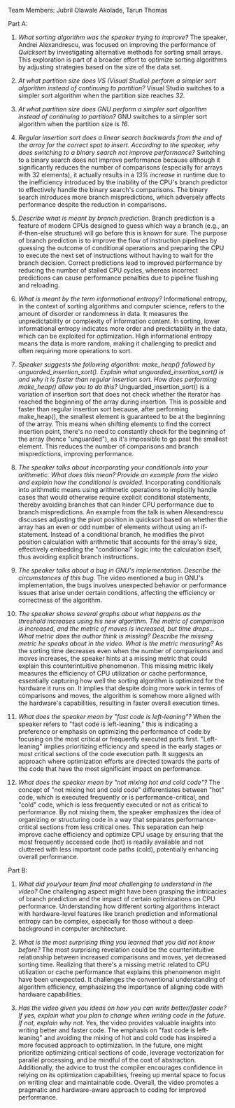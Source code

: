 Team Members: Jubril Olawale Akolade, Tarun Thomas

Part A:

1. *What sorting algorithm was the speaker trying to improve?*
   The speaker, Andrei Alexandrescu, was focused on improving the performance of *Quicksort* by investigating alternative methods for sorting small arrays. This exploration is part of a broader effort to optimize sorting algorithms by adjusting strategies based on the size of the data set.

2. *At what partition size does VS (Visual Studio) perform a simpler sort algorithm instead of continuing to partition?*
   Visual Studio switches to a simpler sort algorithm when the partition size reaches *32*.

3. *At what partition size does GNU perform a simpler sort algorithm instead of continuing to partition?*
   GNU switches to a simpler sort algorithm when the partition size is *16*.

4. *Regular insertion sort does a linear search backwards from the end of the array for the correct spot to insert. According to the speaker, why does switching to a binary search not improve performance?*
   Switching to a binary search does not improve performance because although it significantly reduces the number of comparisons (especially for arrays with 32 elements), it actually results in a *13% increase* in runtime due to the inefficiency introduced by the inability of the CPU's branch predictor to effectively handle the binary search's comparisons. The binary search introduces more branch mispredictions, which adversely affects performance despite the reduction in comparisons.

5. *Describe what is meant by branch prediction.*
   Branch prediction is a feature of modern CPUs designed to guess which way a branch (e.g., an if-then-else structure) will go before this is known for sure. The purpose of branch prediction is to improve the flow of instruction pipelines by guessing the outcome of conditional operations and preparing the CPU to execute the next set of instructions without having to wait for the branch decision. Correct predictions lead to improved performance by reducing the number of stalled CPU cycles, whereas incorrect predictions can cause performance penalties due to pipeline flushing and reloading.

6. *What is meant by the term informational entropy?*
   Informational entropy, in the context of sorting algorithms and computer science, refers to the amount of disorder or randomness in data. It measures the unpredictability or complexity of information content. In sorting, lower informational entropy indicates more order and predictability in the data, which can be exploited for optimization. High informational entropy means the data is more random, making it challenging to predict and often requiring more operations to sort.

7. *Speaker suggests the following algorithm: make_heap() followed by unguarded_insertion_sort(). Explain what unguarded_insertion_sort() is and why it is faster than regular insertion sort. How does performing make_heap() allow you to do this?*
   Unguarded_insertion_sort() is a variation of insertion sort that does not check whether the iterator has reached the beginning of the array during insertion. This is possible and faster than regular insertion sort because, after performing make_heap(), the smallest element is guaranteed to be at the beginning of the array. This means when shifting elements to find the correct insertion point, there's no need to constantly check for the beginning of the array (hence "unguarded"), as it's impossible to go past the smallest element. This reduces the number of comparisons and branch mispredictions, improving performance.

8. *The speaker talks about incorporating your conditionals into your arithmetic. What does this mean? Provide an example from the video and explain how the conditional is avoided.*
   Incorporating conditionals into arithmetic means using arithmetic operations to implicitly handle cases that would otherwise require explicit conditional statements, thereby avoiding branches that can hinder CPU performance due to branch mispredictions. An example from the talk is when Alexandrescu discusses adjusting the pivot position in quicksort based on whether the array has an even or odd number of elements without using an if-statement. Instead of a conditional branch, he modifies the pivot position calculation with arithmetic that accounts for the array's size, effectively embedding the "conditional" logic into the calculation itself, thus avoiding explicit branch instructions.

9. *The speaker talks about a bug in GNU's implementation. Describe the circumstances of this bug.*
 The video mentioned a bug in GNU's implementation, the bugs involves unexpected behavior or performance issues that arise under certain conditions, affecting the efficiency or correctness of the algorithm.

10. *The speaker shows several graphs about what happens as the threshold increases using his new algorithm. The metric of comparison is increased, and the metric of moves is increased, but time drops... What metric does the author think is missing? Describe the missing metric he speaks about in the video. What is the metric measuring?*
As the sorting time decreases even when the number of comparisons and moves increases, the speaker hints at a missing metric that could explain this counterintuitive phenomenon. This missing metric likely measures the efficiency of CPU utilization or cache performance, essentially capturing how well the sorting algorithm is optimized for the hardware it runs on. It implies that despite doing more work in terms of comparisons and moves, the algorithm is somehow more aligned with the hardware's capabilities, resulting in faster overall execution times.


11. *What does the speaker mean by "fast code is left-leaning"?*
   When the speaker refers to "fast code is left-leaning," this is indicating a preference or emphasis on optimizing the performance of code by focusing on the most critical or frequently executed parts first. "Left-leaning" implies prioritizing  efficiency and speed in the early stages or most critical sections of the code execution path. It suggests an approach where optimization efforts are directed towards the parts of the code that have the most significant impact on performance.

12. *What does the speaker mean by "not mixing hot and cold code"?*
   The concept of "not mixing hot and cold code" differentiates between "hot" code, which is executed frequently or is performance-critical, and "cold" code, which is less frequently executed or not as critical to performance. By not mixing them, the speaker emphasizes the idea of organizing or structuring code in a way that separates performance-critical sections from less critical ones. This separation can help improve cache efficiency and optimize CPU usage by ensuring that the most frequently accessed code (hot) is readily available and not cluttered with less important code paths (cold), potentially enhancing overall performance.


Part B:

1. *What did you/your team find most challenging to understand in the video?*
   One challenging aspect might have been grasping the intricacies of branch prediction and the impact of certain optimizations on CPU performance. Understanding how different sorting algorithms interact with hardware-level features like branch prediction and informational entropy can be complex, especially for those without a deep background in computer architecture.

 2. *What is the most surprising thing you learned that you did not know before?* 
    The most surprising revelation could be the counterintuitive relationship between increased comparisons and moves, yet decreased sorting time. Realizing that there's a missing metric related to CPU utilization or cache performance that explains this phenomenon might have been unexpected. It challenges the conventional understanding of algorithm efficiency, emphasizing the importance of aligning code with hardware capabilities. 
 
 3. *Has the video given you ideas on how you can write better/faster code? If yes, explain what you plan to change when writing code in the future. If not, explain why not.*  Yes, the video provides valuable insights into writing better and faster code. The emphasis on "fast code is left-leaning" and avoiding the mixing of hot and cold code has inspired a more focused approach to optimization. In the future, one might prioritize optimizing critical sections of code, leverage vectorization for parallel processing, and be mindful of the cost of abstraction. Additionally, the advice to trust the compiler encourages confidence in relying on its optimization capabilities, freeing up mental space to focus on writing clear and maintainable code. Overall, the video promotes a pragmatic and hardware-aware approach to coding for improved performance.

